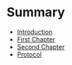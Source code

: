 # Summary

* [Introduction](README.md)
* [First Chapter](chapter1.md)
* [Second Chapter](chapter2.md)
* [Protocol](protocol.md)

